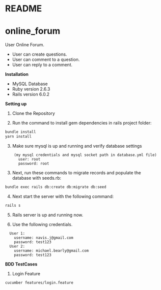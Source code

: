 # README

# online_forum
  User Online Forum.
  - User can create questions.
  - User can comment to a question.
  - User can reply to a comment.

**Installation**
  - MySQL Database 
  - Ruby version 2.6.3
  - Rails version 6.0.2

**Setting up**
1. Clone the Repository

2. Run the command to install gem dependencies in rails project folder:
```bash
bundle install
yarn install
```

3. Make sure mysql is up and running and verify database settings
```
    (my mysql credentials and mysql socket path in database.yml file)
      user: root
      password: root
```
3. Next, run these commands to migrate records and populate the database with seeds.rb:
```bash
bundle exec rails db:create db:migrate db:seed
```

4. Next start the server with the following command:
```bash
rails s
```

5. Rails server is up and running now.

6. Use the following credentials.
```
  User 1:
    username: navis.j@gmail.com
    password: test123
  User 2:
    username: michael.bearly@gmail.com
    password: test123
```   
**BDD TestCases**
1. Login Feature
```bash
cucumber features/login.feature
```
